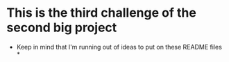 # This is the third challenge of the second big project
* Keep in mind that I'm running out of ideas to put on these README files *